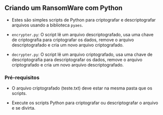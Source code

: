 ## Criando um RansomWare com Python

- Estes são simples scripts de Python para criptografar e descriptografar arquivos usando a 
biblioteca `pyaes`.

- ```encrypter.py```: O script lê um arquivo descriptografado, usa uma chave de 
criptografia para criptografar os dados, remove o arquivo descriptografado e cria um novo arquivo criptografado.

- ```decrypter.py```: O script lê um arquivo criptografado, usa uma chave de 
descriptografia para descriptografar os dados, remove o arquivo criptografado e cria um novo arquivo descriptografado.

### Pré-requisitos

- O arquivo criptografado (teste.txt) deve estar na mesma pasta que os scripts.

- Execute os scripts Python para criptografar ou descriptografar o arquivo e se divirta.
